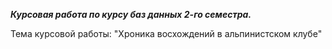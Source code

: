 _**Курсовая работа по курсу баз данных 2-го семестра.**_

Тема курсовой работы: "Хроника восхождений в альпинистском клубе"
